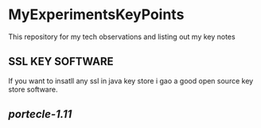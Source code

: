 # MyExperimentsKeyPoints
This repository for my tech observations and listing out my key notes
<h2>SSL KEY SOFTWARE</h2>
If you want to insatll any ssl in java key store i gao a good open source key store software.
<h2 style="font-style: oblique;">portecle-1.11</h2>
